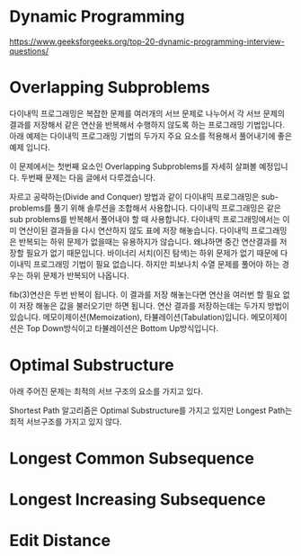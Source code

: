 # Dynamic Programming
https://www.geeksforgeeks.org/top-20-dynamic-programming-interview-questions/

# Overlapping Subproblems
다이내믹 프로그래밍은 복잡한 문제를 여러개의 서브 문제로 나누어서 각 서브 문제의 결과를 저장해서 같은 연산을 반복해서 수행하지 않도록 하는 프로그래밍 기법입니다.
아래 예제는 다이내믹 프로그래밍 기법의 두가지 주요 요소를 적용해서 풀어내기에 좋은 예제 입니다.

이 문제에서는 첫번째 요소인 Overlapping Subproblems를 자세히 살펴볼 예정입니다.
두번째 문제는 다음 글에서 다루겠습니다.

자르고 공략하는(Divide and Conquer) 방법과 같이 다이내믹 프로그래밍은 sub-problems를 풀기 위해 솔루션을 조합해서 사용합니다.
다이내믹 프로그래밍은 같은 sub problems를 반복해서 풀어내야 할 때 사용합니다.
다이내믹 프로그래밍에서는 이미 연산이된 결과들을 다시 연산하지 않도 표에 저장 해놓습니다.
다이내믹 프로그래밍은 반복되는 하위 문제가 없을때는 유용하지가 않습니다. 왜냐하면 중간 연산결과를 저장할 필요가 없기 때문입니다.
바이너리 서치(이진 탐색)는 하위 문제가 없기 때문에 다이내믹 프로그래밍 기법이 필요 없습니다.
하지만 피보나치 수열 문제를 풀어야 하는 경우는 하위 문제가 반복되어 나옵니다.

fib(3)연산은 두번 반복이 됩니다. 이 결과를 저장 해놓는다면 연산을 여러번 할 필요 없이 저장 해놓은 값을 불러오기만 하면 됩니다.
연산 결과를 저장하는데는 두가지 방법이 있습니다. 메모이제이션(Memoization), 타뷸레이션(Tabulation)입니다.
메모이제이션은 Top Down방식이고 타뷸레이션은 Bottom Up방식입니다.


# Optimal Substructure
아래 주어진 문제는 최적의 서브 구조의 요소를 가지고 있다.

Shortest Path 알고리즘은 Optimal Substructure를 가지고 있지만
Longest Path는 최적 서브구조를 가지고 있지 않다.

 


# Longest Common Subsequence

# Longest Increasing Subsequence
# Edit Distance